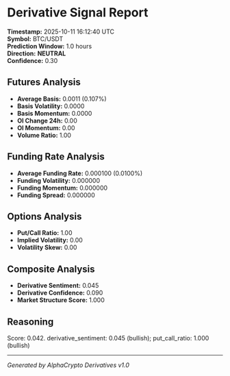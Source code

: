 # Derivative Signal Report

**Timestamp:** 2025-10-11 16:12:40 UTC  
**Symbol:** BTC/USDT  
**Prediction Window:** 1.0 hours  
**Direction:** **NEUTRAL**  
**Confidence:** 0.30

## Futures Analysis
- **Average Basis:** 0.0011 (0.107%)
- **Basis Volatility:** 0.0000
- **Basis Momentum:** 0.0000
- **OI Change 24h:** 0.00
- **OI Momentum:** 0.00
- **Volume Ratio:** 1.00

## Funding Rate Analysis
- **Average Funding Rate:** 0.000100 (0.0100%)
- **Funding Volatility:** 0.000000
- **Funding Momentum:** 0.000000
- **Funding Spread:** 0.000000

## Options Analysis
- **Put/Call Ratio:** 1.00
- **Implied Volatility:** 0.00
- **Volatility Skew:** 0.00

## Composite Analysis
- **Derivative Sentiment:** 0.045
- **Derivative Confidence:** 0.090
- **Market Structure Score:** 1.000

## Reasoning
Score: 0.042. derivative_sentiment: 0.045 (bullish); put_call_ratio: 1.000 (bullish)

---
*Generated by AlphaCrypto Derivatives v1.0*
